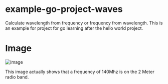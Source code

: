 # example-go-project-waves
Calculate wavelength from frequency or frequency from wavelength. This is an example for project for go learning after the hello world project.

# Image
![image](https://github.com/JakeRoggenbuck/example-go-project-waves/assets/35516367/4148ef3d-0af1-4efa-b28b-78b920fd8cc8)

This image actually shows that a frequency of 140Mhz is on the 2 Meter radio band.
